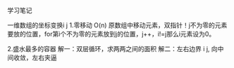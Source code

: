 学习笔记

一维数组的坐标变换i j
1.零移动   O(n)
原数组中移动元素，双指针！j不为零的元素要放的位置，for第i个不为零的元素放到j的位置，j++，i!=j那么i元素设为0。

2.盛水最多的容器
解一：双层循环，求两两之间的面积
解二：左右边界 i j, 向中间收敛，左右夹逼

